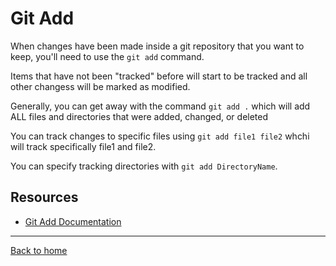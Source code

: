 # Git Add

When changes have been made inside a git repository that you want to keep, you'll need to use the `git add` command.

Items that have not been "tracked" before will start to be tracked and all other changess will be marked as modified.

Generally, you can get away with the command `git add .` which will add ALL files and directories that were added, changed, or deleted

You can track changes to specific files using `git add file1 file2` whchi will track specifically file1 and file2.

You can specify tracking directories with `git add DirectoryName`.

## Resources

- [Git Add Documentation](https://git-scm.com/docs/git-add)

---

[Back to home](../README.md)